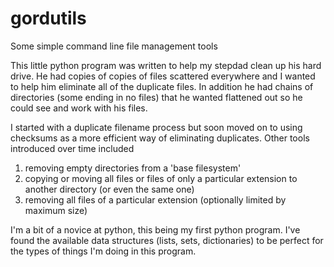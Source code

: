 # gordutils
Some simple command line file management tools

This little python program was written to help my stepdad clean up his hard drive.  He had copies of copies of files scattered 
everywhere and I wanted to help him eliminate all of the duplicate files.  In addition he had chains of directories (some 
ending in no files) that he wanted flattened out so he could see and work with his files.

I started with a duplicate filename process but soon moved on to using checksums as a more efficient way of eliminating 
duplicates.  Other tools introduced over time included 

1. removing empty directories from a 'base filesystem'
2. copying or moving all files or files of only a particular extension to another directory (or even the same one)
3. removing all files of a particular extension (optionally limited by maximum size)

I'm a bit of a novice at python, this being my first python program.  I've found the available data structures (lists, 
sets, dictionaries) to be perfect for the types of things I'm doing in this program.
